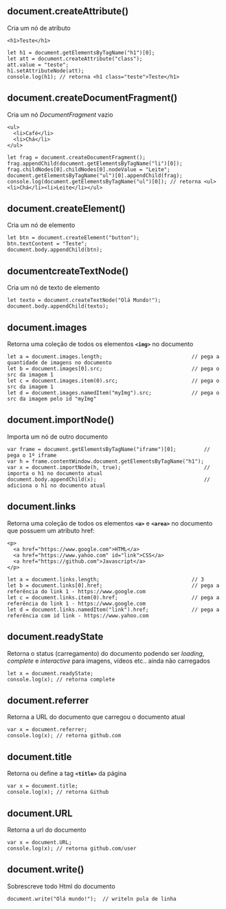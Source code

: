 ## document.createAttribute()
Cria um nó de atributo

    <h1>Teste</h1>

    let h1 = document.getElementsByTagName("h1")[0];
    let att = document.createAttribute("class");
    att.value = "teste";
    h1.setAttributeNode(att);
    console.log(h1); // retorna <h1 class="teste">Teste</h1>
    
## document.createDocumentFragment()
Cria um nó *DocumentFragment* vazio

    <ul>
      <li>Café</li>
      <li>Chá</li>
    </ul>
    
    let frag = document.createDocumentFragment();
    frag.appendChild(document.getElementsByTagName("li")[0]);
    frag.childNodes[0].childNodes[0].nodeValue = "Leite";
    document.getElementsByTagName("ul")[0].appendChild(frag);
    console.log(document.getElementsByTagName("ul")[0]); // retorna <ul><li>Chá</li><li>Leite</li></ul>
    
## document.createElement()
Cria um nó de elemento

    let btn = document.createElement("button");
    btn.textContent = "Teste";
    document.body.appendChild(btn);

## documentcreateTextNode()
Cria um nó de texto de elemento

    let texto = document.createTextNode("Olá Mundo!");
    document.body.appendChild(texto);

## document.images
Retorna uma coleção de todos os elementos **`<img>`** no documento

    let a = document.images.length;                             // pega a quantidade de imagens no documento
    let b = document.images[0].src;                             // pega o src da imagem 1
    let c = document.images.item(0).src;                        // pega o src da imagem 1
    let d = document.images.namedItem("myImg").src;             // pega o src da imagem pelo id "myImg"

## document.importNode()
Importa um nó de outro documento

    var frame = document.getElementsByTagName("iframe")[0];         // pega o 1º iframe 
    var h = frame.contentWindow.document.getElementsByTagName("h1");
    var x = document.importNode(h, true);                           // importa o h1 no documento atual
    document.body.appendChild(x);                                   // adiciona o h1 no documento atual

## document.links
Retorna uma coleção de todos os elementos **`<a>`** e **`<area>`** no documento que possuem um atributo href:

    <p>
      <a href="https://www.google.com">HTML</a>
      <a href="https://www.yahoo.com" id="link">CSS</a>
      <a href="https://github.com">Javascript</a>
    </p>
    
    let a = document.links.length;                              // 3
    let b = document.links[0].href;                             // pega a referência do link 1 - https://www.google.com
    let c = document.links.item(0).href;                        // pega a referência do link 1 - https://www.google.com
    let d = document.links.namedItem("link").href;              // pega a referência com id link - https://www.yahoo.com

## document.readyState
Retorna o status (carregamento) do documento podendo ser *loading*, *complete* e *interactive* para imagens, vídeos etc.. ainda não carregados

    let x = document.readyState; 
    console.log(x); // retorna complete

## document.referrer
Retorna a URL do documento que carregou o documento atual

    var x = document.referrer;
    console.log(x); // retorna github.com

## document.title
Retorna ou define a tag **`<title>`** da página
    
    var x = document.title;
    console.log(x); // retorna Github
    
## document.URL
Retorna a url do documento

    var x = document.URL;
    console.log(x); // retorna github.com/user
    
## document.write()
Sobrescreve todo Html do documento
  
    document.write("Olá mundo!");  // writeln pula de linha 
